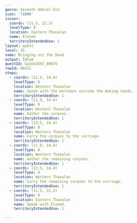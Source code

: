 ```yaml
---
genre: Seventh Umbral Era
icon: '71000'
issuer:
  coords: (11.5, 22.3)
  levelType: 8
  location: Eastern Thanalan
  name: Eluned
  territoryIntendedUse: 1
layout: quest
level: 35
name: Bringing out the Dead
output: false
questId: GaiUsb507_00876
rowId: 66412
steps:
  - coords: (11.5, 14.0)
    levelType: 8
    location: Western Thanalan
    name: Speak with the merchant outside the Waking Sands.
    territoryIntendedUse: 1
  - coords: (11.9, 14.0)
    levelType: 8
    location: Western Thanalan
    name: Gather the corpses.
    territoryIntendedUse: 1
  - coords: (13.5, 14.4)
    levelType: 8
    location: Western Thanalan
    name: Carry the corpses to the carriage.
    territoryIntendedUse: 1
  - coords: (11.9, 14.0)
    levelType: 8
    location: Western Thanalan
    name: Gather the remaining corpses.
    territoryIntendedUse: 1
  - coords: (13.5, 14.4)
    levelType: 8
    location: Western Thanalan
    name: Carry the remaining corpses to the carriage.
    territoryIntendedUse: 1
  - coords: (11.5, 22.3)
    levelType: 8
    location: Eastern Thanalan
    name: Speak with Eluned.
    territoryIntendedUse: 1

---
```

